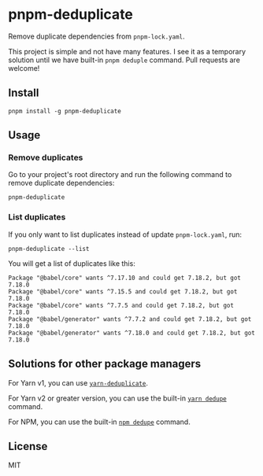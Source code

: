 # pnpm-deduplicate

Remove duplicate dependencies from `pnpm-lock.yaml`.

This project is simple and not have many features. I see it as a temporary solution until we have built-in `pnpm deduple` command. Pull requests are welcome!

## Install

```
pnpm install -g pnpm-deduplicate
```

## Usage

### Remove duplicates

Go to your project's root directory and run the following command to remove duplicate dependencies:

```
pnpm-deduplicate
```

### List duplicates

If you only want to list duplicates instead of update `pnpm-lock.yaml`, run:

```
pnpm-deduplicate --list
```

You will get a list of duplicates like this:

```
Package "@babel/core" wants ^7.17.10 and could get 7.18.2, but got 7.18.0
Package "@babel/core" wants ^7.15.5 and could get 7.18.2, but got 7.18.0
Package "@babel/core" wants ^7.7.5 and could get 7.18.2, but got 7.18.0
Package "@babel/generator" wants ^7.7.2 and could get 7.18.2, but got 7.18.0
Package "@babel/generator" wants ^7.18.0 and could get 7.18.2, but got 7.18.0
```

## Solutions for other package managers

For Yarn v1, you can use [`yarn-deduplicate`](https://github.com/atlassian/yarn-deduplicate/).

For Yarn v2 or greater version, you can use the built-in [`yarn dedupe`](https://yarnpkg.com/cli/dedupe) command.

For NPM, you can use the built-in [`npm dedupe`](https://docs.npmjs.com/cli/v8/commands/npm-dedupe) command.

## License

MIT
